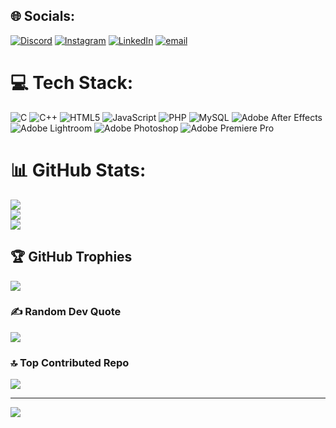 
## 🌐 Socials:
[![Discord](https://img.shields.io/badge/Discord-%237289DA.svg?logo=discord&logoColor=white)](https://discord.gg/ritishkapahi) [![Instagram](https://img.shields.io/badge/Instagram-%23E4405F.svg?logo=Instagram&logoColor=white)](https://instagram.com/ritish.kapahi) [![LinkedIn](https://img.shields.io/badge/LinkedIn-%230077B5.svg?logo=linkedin&logoColor=white)]([https://linkedin.com/in/ritish-kapahi-75a598353](https://www.linkedin.com/in/ritish-kapahi-75a598353/)) [![email](https://img.shields.io/badge/Email-D14836?logo=gmail&logoColor=white)](mailto:ritishkapahi84@gmail.com) 

# 💻 Tech Stack:
![C](https://img.shields.io/badge/c-%2300599C.svg?style=for-the-badge&logo=c&logoColor=white) ![C++](https://img.shields.io/badge/c++-%2300599C.svg?style=for-the-badge&logo=c%2B%2B&logoColor=white) ![HTML5](https://img.shields.io/badge/html5-%23E34F26.svg?style=for-the-badge&logo=html5&logoColor=white) ![JavaScript](https://img.shields.io/badge/javascript-%23323330.svg?style=for-the-badge&logo=javascript&logoColor=%23F7DF1E) ![PHP](https://img.shields.io/badge/php-%23777BB4.svg?style=for-the-badge&logo=php&logoColor=white) ![MySQL](https://img.shields.io/badge/mysql-4479A1.svg?style=for-the-badge&logo=mysql&logoColor=white) ![Adobe After Effects](https://img.shields.io/badge/Adobe%20After%20Effects-9999FF.svg?style=for-the-badge&logo=Adobe%20After%20Effects&logoColor=white) ![Adobe Lightroom](https://img.shields.io/badge/Adobe%20Lightroom-31A8FF.svg?style=for-the-badge&logo=Adobe%20Lightroom&logoColor=white) ![Adobe Photoshop](https://img.shields.io/badge/adobe%20photoshop-%2331A8FF.svg?style=for-the-badge&logo=adobe%20photoshop&logoColor=white) ![Adobe Premiere Pro](https://img.shields.io/badge/Adobe%20Premiere%20Pro-9999FF.svg?style=for-the-badge&logo=Adobe%20Premiere%20Pro&logoColor=white)
# 📊 GitHub Stats:
![](https://github-readme-stats.vercel.app/api?username=RitishKapahi&theme=blue_navy&hide_border=true&include_all_commits=false&count_private=false)<br/>
![](https://nirzak-streak-stats.vercel.app/?user=RitishKapahi&theme=blue_navy&hide_border=true)<br/>
![](https://github-readme-stats.vercel.app/api/top-langs/?username=RitishKapahi&theme=blue_navy&hide_border=true&include_all_commits=false&count_private=false&layout=compact)

## 🏆 GitHub Trophies
![](https://github-profile-trophy.vercel.app/?username=RitishKapahi&theme=blue_navy&no-frame=true&no-bg=true&margin-w=4)

### ✍️ Random Dev Quote
![](https://quotes-github-readme.vercel.app/api?type=horizontal&theme=radical)

### 🔝 Top Contributed Repo
![](https://github-contributor-stats.vercel.app/api?username=RitishKapahi&limit=5&theme=tokyonight&combine_all_yearly_contributions=true)

---
[![](https://visitcount.itsvg.in/api?id=RitishKapahi&icon=0&color=1)](https://visitcount.itsvg.in)

<!-- Proudly created with GPRM ( https://gprm.itsvg.in ) -->
